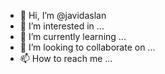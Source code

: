- 👋 Hi, I’m @javidaslan
- 👀 I’m interested in ...
- 🌱 I’m currently learning ...
- 💞️ I’m looking to collaborate on ...
- 📫 How to reach me ...

<!---
javidaslan/javidaslan is a ✨ special ✨ repository because its `README.md` (this file) appears on your GitHub profile.
You can click the Preview link to take a look at your changes.
--->
